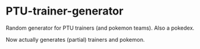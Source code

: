 # PTU-trainer-generator
Random generator for PTU trainers (and pokemon teams). Also a pokedex.

Now actually generates (partial) trainers and pokemon.